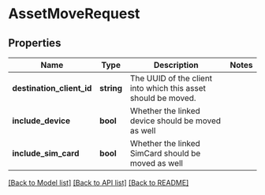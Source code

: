 # AssetMoveRequest

## Properties
Name | Type | Description | Notes
------------ | ------------- | ------------- | -------------
**destination_client_id** | **string** | The UUID of the client into which this asset should be moved. | 
**include_device** | **bool** | Whether the linked device should be moved as well | 
**include_sim_card** | **bool** | Whether the linked SimCard should be moved as well | 

[[Back to Model list]](../README.md#documentation-for-models) [[Back to API list]](../README.md#documentation-for-api-endpoints) [[Back to README]](../README.md)


